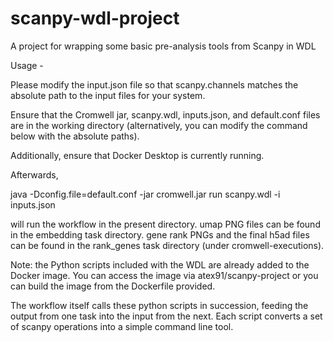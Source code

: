 # scanpy-wdl-project
A project for wrapping some basic pre-analysis tools from Scanpy in WDL


Usage - 

Please modify the input.json file so that scanpy.channels matches the absolute path to the input files for your system.

Ensure that the Cromwell jar, scanpy.wdl, inputs.json, and default.conf files are in the working directory (alternatively, you can modify the command below with the absolute paths).

Additionally, ensure that Docker Desktop is currently running.

Afterwards,

java -Dconfig.file=default.conf -jar cromwell.jar run scanpy.wdl -i inputs.json

will run the workflow in the present directory. umap PNG files can be found in the embedding task directory. gene rank PNGs and the final h5ad files can be found in the rank_genes task directory (under cromwell-executions).

Note: the Python scripts included with the WDL are already added to the Docker image. You can access the image via atex91/scanpy-project or you can build the image from the Dockerfile provided.


The workflow itself calls these python scripts in succession, feeding the output from one task into the input from the next. Each script converts a set of scanpy operations into a simple command line tool.
